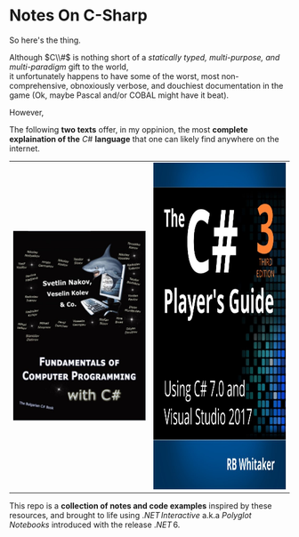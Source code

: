 # Notes On C-Sharp   
   
So here's the thing.   

Although $C\\#$ is nothing short of a $\textit{statically typed, multi-purpose, and  multi-paradigm}$ gift to the world,    
it unfortunately happens to have some of the worst, most non-comprehensive, obnoxiously verbose, and douchiest documentation in the game (Ok, maybe Pascal and/or COBAL might have it beat).
   
However,

The following **two texts** offer, in my oppinion, the most **complete explaination of the** $C\#$ **language** that one can likely find anywhere on the internet.

<table>
    <tbody>
        <tr>
            <td style="border: none !important;"><img src="_img/BulgarianCSharpBook.jpg"></img></td>
            <td style="border: none !important;"><img src="_img/CSharpPlayersGuide.jpg" style="width: 510px; height: 588px;"></img></td>
        </tr>
    </tbody>
</table>

This repo is a **collection of notes and code examples** inspired by these resources, and brought to life using $.NET\,Interactive$ a.k.a $Polyglot\,Notebooks$ introduced with the release $.NET\,6$.  